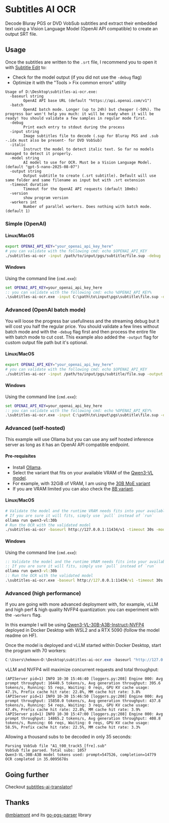 # Subtitles AI OCR

Decode Bluray PGS or DVD VobSub subtitles and extract their embedded text using a Vision Language Model (OpenAI API compatible) to create an output SRT file.

## Usage

Once the subtitles are written to the `.srt` file, I recommend you to open it with [Subtitle Edit](https://github.com/SubtitleEdit/subtitleedit) to:

- Check for the model output (if you did not use the `-debug` flag)
- Optimize it with the "Tools > Fix common errors" utility

```raw
Usage of D:\Desktop\subtitles-ai-ocr.exe:
  -baseurl string
        OpenAI API base URL (default "https://api.openai.com/v1")
  -batch
        OpenAI batch mode. Longer (up to 24h) but cheaper (-50%). The progress bar won't help you much: it will be ready when it will be ready! You should validate a few samples in regular mode first.
  -debug
        Print each entry to stdout during the process
  -input string
        Image subtitles file to decode (.sup for Bluray PGS and .sub -.idx must also be present- for DVD VobSub)
  -italic
        Instruct the model to detect italic text. So far no models managed to detect it properly.
  -model string
        AI model to use for OCR. Must be a Vision Language Model. (default "gpt-5-nano-2025-08-07")
  -output string
        Output subtitle to create (.srt subtitle). Default will use same folder and same filename as input but with .srt extension
  -timeout duration
        Timeout for the OpenAI API requests (default 10m0s)
  -version
        show program version
  -workers int
        Number of parallel workers. Does nothing with batch mode. (default 1)
```

### Simple (OpenAI)

#### Linux/MacOS

```bash
export OPENAI_API_KEY="your_openai_api_key_here"
# you can validate with the following cmd: echo $OPENAI_API_KEY
./subtitles-ai-ocr -input /path/to/input/pgs/subtitle/file.sup -debug
```

#### Windows

Using the command line (`cmd.exe`):

```bat
set OPENAI_API_KEY=your_openai_api_key_here
:: you can validate with the following cmd: echo %OPENAI_API_KEY%
.\subtitles-ai-ocr.exe -input C:\path\to\input\pgs\subtitle\file.sup -debug
```

### Advanced (OpenAI batch mode)

You will loose the progress bar usefullness and the streaming debug but it will cost you half the regular price.
You should validate a few lines without batch mode and with the `-debug` flag first and then process the entire file with batch mode to cut cost.
This example also added the `-output` flag for custom output file path but it's optional.

#### Linux/MacOS

```bash
export OPENAI_API_KEY="your_openai_api_key_here"
# you can validate with the following cmd: echo $OPENAI_API_KEY
./subtitles-ai-ocr -input /path/to/input/pgs/subtitle/file.sup -output /path/to/output/subtitle/file.srt -batch
```

#### Windows

Using the command line (`cmd.exe`):

```bat
set OPENAI_API_KEY=your_openai_api_key_here
:: you can validate with the following cmd: echo %OPENAI_API_KEY%
.\subtitles-ai-ocr.exe -input C:\path\to\input\pgs\subtitle\file.sup -output C:\path\to\output\subtitle\file.srt -batch
```

### Advanced (self-hosted)

This example will use Ollama but you can use any self hosted inference server as long as it has an OpenAI API compatible endpoint.

#### Pre-requisites

* Install [Ollama](https://ollama.com/).
* Select the variant that fits on your available VRAM of the [Qwen3-VL model](https://ollama.com/library/qwen3-vl).
* For example, with 32GiB of VRAM, I am using the [30B MoE variant](https://ollama.com/library/qwen3-vl:30b)
* If you are VRAM limited you can also check the [8B variant](hhttps://ollama.com/library/qwen3-vl:8b).

#### Linux/MacOS

```bash
# Validate the model and the runtime VRAM needs fits into your available VRAM
# If you are sure it will fits, simply use `pull` instead of `run`
ollama run qwen3-vl:30b
# Run the OCR with the validated model
./subtitles-ai-ocr -baseurl http://127.0.0.1:11434/v1 -timeout 30s -model "qwen3-vl:30b" -input /path/to/input/pgs/subtitle/file.sup -output /path/to/output/subtitle/file.srt -debug
```

#### Windows

Using the command line (`cmd.exe`):

```bat
:: Validate the model and the runtime VRAM needs fits into your available VRAM
:: If you are sure it will fits, simply use `pull` instead of `run`
ollama run qwen3-vl:30b
:: Run the OCR with the validated model
.\subtitles-ai-ocr.exe -baseurl http://127.0.0.1:11434/v1 -timeout 30s -model "qwen3-vl:30b" -input C:\path\to\input\pgs\subtitle\file.sup -output C:\path\to\output\subtitle\file.srt -debug
```

### Advanced (high performance)

If you are going with more advanced deployment with, for example, vLLM and high perf & high quality NVFP4 quantization: you can experiment with the `-workers` flag.

In this example I will be using [Qwen3-VL-30B-A3B-Instruct-NVFP4](https://huggingface.co/ig1/Qwen3-VL-30B-A3B-Instruct-NVFP4) deployed in Docker Desktop with WSL2 and a RTX 5090 (follow the model readme on HF).

Once the model is deployed and vLLM started within Docker Desktop, start the program with 70 workers:

```powershell
C:\Users\hekmon>D:\Desktop\subtitles-ai-ocr.exe -baseurl "http://127.0.0.1:8000/v1" -model "Qwen3-VL-30B-A3B" -timeout 30s -workers 70 -input E:\Vidéo\LSELO\A1_t00_track5_[fre].sub
```

vLLM and NVFP4 will maximize concurrent requests and total throughput:

```text
(APIServer pid=1) INFO 10-30 15:46:40 [loggers.py:208] Engine 000: Avg prompt throughput: 16440.5 tokens/s, Avg generation throughput: 395.6 tokens/s, Running: 55 reqs, Waiting: 0 reqs, GPU KV cache usage: 47.1%, Prefix cache hit rate: 22.8%, MM cache hit rate: 3.8%
(APIServer pid=1) INFO 10-30 15:46:50 [loggers.py:208] Engine 000: Avg prompt throughput: 15850.0 tokens/s, Avg generation throughput: 437.8 tokens/s, Running: 54 reqs, Waiting: 3 reqs, GPU KV cache usage: 47.4%, Prefix cache hit rate: 22.8%, MM cache hit rate: 3.9%
(APIServer pid=1) INFO 10-30 15:47:00 [loggers.py:208] Engine 000: Avg prompt throughput: 14865.2 tokens/s, Avg generation throughput: 408.8 tokens/s, Running: 66 reqs, Waiting: 0 reqs, GPU KV cache usage: 58.5%, Prefix cache hit rate: 22.5%, MM cache hit rate: 3.3%
```

Allowing a thousand subs to be decoded in only 35 seconds:

```text
Parsing VobSub file "A1_t00_track5_[fre].sub"
VobSub file parsed. Total subs: 1057
Qwen3-VL-30B-A3B model tokens used: prompt=547526, completion=14779
OCR completed in 35.0095678s
```

## Going further

Checkout [subtitles-ai-translator](https://github.com/hekmon/subtitles-ai-translator)!

## Thanks

[@mbiamont](https://github.com/mbiamont) and its [go-pgs-parser](https://github.com/mbiamont/go-pgs-parser) library
